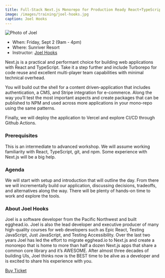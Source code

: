 ```yaml
---
title: Full-Stack Next.js Monorepo for Production Ready React+TypeScript Apps
image: /images/training/joel-hooks.jpg
caption: Joel Hooks
---
```

<div class="person"><div class="person-photo"><img src="/images/training/joel-hooks.jpg" alt="Photo of Joel"/></div></div>

* When: Friday, Sept 2 (9am - 4pm)
* Where: Sunriver Resort
* Instructor: [Joel Hooks](https://joelhooks.com)

Next.js is a practical and performant choice for building web applications with React and TypeScript. Take it a step further and include Turborepo for code reuse and excellent multi-player team capabilities with minimal technical overhead.

You will build out the shell for a content driven-application that includes authentication, a CMS, and Stripe integration for e-commerce. Along the way you’ll test the most important aspects and create packages that can be published to NPM and used across more applications in your mono-repo using the same patterns.

Finally, we will deploy the application to Vercel and explore CI/CD through Github Actions.

### Prerequisites

This is an intermediate to advanced workshop. We will assume working familiarity with React, TypeScript, git, and npm. Some experience with Next.js will be a big help. 

### Agenda

We will start with setup and introduction that will outline the day. From there we will incrementally build our application, discussing decisions, tradeoffs, and alternatives along the way. There will be plenty of hands-on time to work and explore the tools.

### About Joel Hooks

Joel is a software developer from the Pacific Northwest and built egghead.io. Joel is also the lead developer and executive producer of many high-quality courses for web developers such as Epic React, Testing JavaScript, Just JavaScript, and Testing Accessibility.  Over the last two years Joel has led the effort to migrate egghead.io to Next.js and create a monorepo that is home to more than half a dozen Next.js apps that share a common core library and it’s AWESOME.  After almost three decades of building UIs, Joel thinks now is the BEST time to be alive as a developer and is excited to share his experience with you.

<div class="cta"><a target="_blank" href="https://ti.to/event-loop/cascadiajs-2022/">Buy Ticket</a></div>

